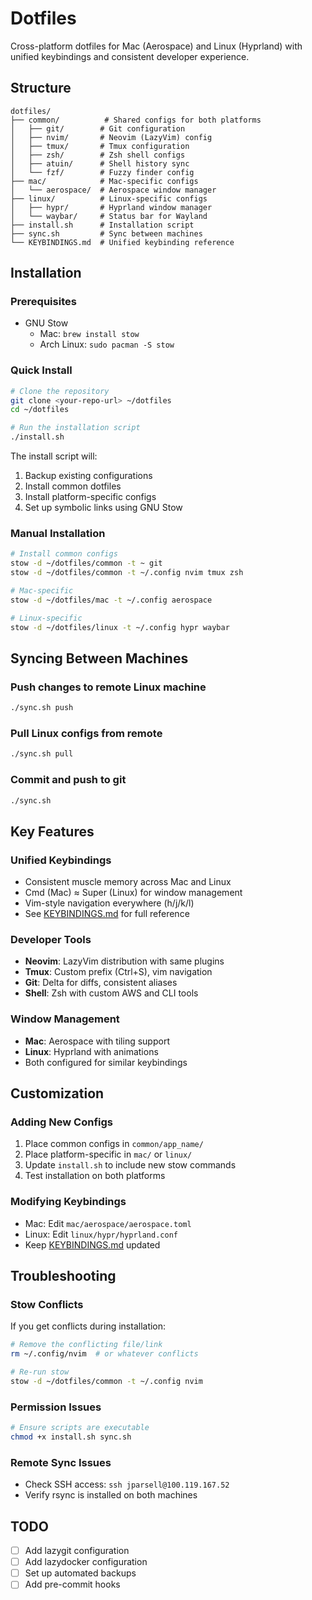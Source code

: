 # Dotfiles

Cross-platform dotfiles for Mac (Aerospace) and Linux (Hyprland) with unified keybindings and consistent developer experience.

## Structure

```
dotfiles/
├── common/          # Shared configs for both platforms
│   ├── git/        # Git configuration
│   ├── nvim/       # Neovim (LazyVim) config
│   ├── tmux/       # Tmux configuration
│   ├── zsh/        # Zsh shell configs
│   ├── atuin/      # Shell history sync
│   └── fzf/        # Fuzzy finder config
├── mac/            # Mac-specific configs
│   └── aerospace/  # Aerospace window manager
├── linux/          # Linux-specific configs
│   ├── hypr/       # Hyprland window manager
│   └── waybar/     # Status bar for Wayland
├── install.sh      # Installation script
├── sync.sh         # Sync between machines
└── KEYBINDINGS.md  # Unified keybinding reference
```

## Installation

### Prerequisites

- GNU Stow
  - Mac: `brew install stow`
  - Arch Linux: `sudo pacman -S stow`

### Quick Install

```bash
# Clone the repository
git clone <your-repo-url> ~/dotfiles
cd ~/dotfiles

# Run the installation script
./install.sh
```

The install script will:
1. Backup existing configurations
2. Install common dotfiles
3. Install platform-specific configs
4. Set up symbolic links using GNU Stow

### Manual Installation

```bash
# Install common configs
stow -d ~/dotfiles/common -t ~ git
stow -d ~/dotfiles/common -t ~/.config nvim tmux zsh

# Mac-specific
stow -d ~/dotfiles/mac -t ~/.config aerospace

# Linux-specific
stow -d ~/dotfiles/linux -t ~/.config hypr waybar
```

## Syncing Between Machines

### Push changes to remote Linux machine
```bash
./sync.sh push
```

### Pull Linux configs from remote
```bash
./sync.sh pull
```

### Commit and push to git
```bash
./sync.sh
```

## Key Features

### Unified Keybindings
- Consistent muscle memory across Mac and Linux
- Cmd (Mac) ≈ Super (Linux) for window management
- Vim-style navigation everywhere (h/j/k/l)
- See [KEYBINDINGS.md](KEYBINDINGS.md) for full reference

### Developer Tools
- **Neovim**: LazyVim distribution with same plugins
- **Tmux**: Custom prefix (Ctrl+S), vim navigation
- **Git**: Delta for diffs, consistent aliases
- **Shell**: Zsh with custom AWS and CLI tools

### Window Management
- **Mac**: Aerospace with tiling support
- **Linux**: Hyprland with animations
- Both configured for similar keybindings

## Customization

### Adding New Configs

1. Place common configs in `common/app_name/`
2. Place platform-specific in `mac/` or `linux/`
3. Update `install.sh` to include new stow commands
4. Test installation on both platforms

### Modifying Keybindings

- Mac: Edit `mac/aerospace/aerospace.toml`
- Linux: Edit `linux/hypr/hyprland.conf`
- Keep [KEYBINDINGS.md](KEYBINDINGS.md) updated

## Troubleshooting

### Stow Conflicts
If you get conflicts during installation:
```bash
# Remove the conflicting file/link
rm ~/.config/nvim  # or whatever conflicts

# Re-run stow
stow -d ~/dotfiles/common -t ~/.config nvim
```

### Permission Issues
```bash
# Ensure scripts are executable
chmod +x install.sh sync.sh
```

### Remote Sync Issues
- Check SSH access: `ssh jparsell@100.119.167.52`
- Verify rsync is installed on both machines

## TODO
- [ ] Add lazygit configuration
- [ ] Add lazydocker configuration
- [ ] Set up automated backups
- [ ] Add pre-commit hooks